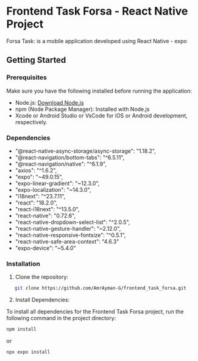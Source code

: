 # Frontend Task Forsa - React Native Project

Forsa Task: is a mobile application developed using React Native - expo



## Getting Started

### Prerequisites

Make sure you have the following installed before running the application:

- Node.js: [Download Node.js](https://nodejs.org/)
- npm (Node Package Manager): Installed with Node.js
- Xcode or Android Studio or VsCode for iOS or Android development, respectively.
  
### Dependencies

- "@react-native-async-storage/async-storage": "1.18.2",
- "@react-navigation/bottom-tabs": "^6.5.11",
- "@react-navigation/native": "^6.1.9",
- "axios": "^1.6.2",
- "expo": "~49.0.15",
- "expo-linear-gradient": "~12.3.0",
- "expo-localization": "~14.3.0",
- "i18next": "^23.7.11",
- "react": "18.2.0",
- "react-i18next": "^13.5.0",
- "react-native": "0.72.6",
- "react-native-dropdown-select-list": "^2.0.5",
- "react-native-gesture-handler": "~2.12.0",
- "react-native-responsive-fontsize": "^0.5.1",
- "react-native-safe-area-context": "4.6.3"
- "expo-device": "~5.4.0"

 
### Installation

 1. Clone the repository:
   
```bash
   git clone https://github.com/AmrAyman-G/frontend_task_forsa.git


```
 2. Install Dependencies:

To install all dependencies for the Frontend Task Forsa  project, run the following command in the project directory:

```bash
npm install


```
or

```bash
npx expo install


```

